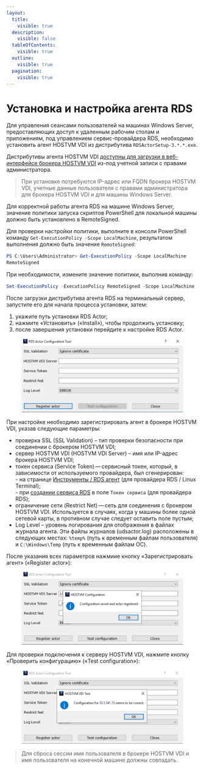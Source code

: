 ```yaml
---
layout:
  title:
    visible: true
  description:
    visible: false
  tableOfContents:
    visible: true
  outline:
    visible: true
  pagination:
    visible: true
---
```


# Установка и настройка агента RDS

Для управления сеансами пользователей на машинах Windows Server, предоставляющих доступ к удаленным рабочим столам и приложениям, под управлением сервис-провайдера RDS, необходимо установить агент HOSTVM VDI из дистрибутива `RDSActorSetup-3.*.*.exe`.

Дистрибутивы агента HOSTVM VDI [доступны для загрузки в веб-интерфейсе брокера HOSTVM VDI](./) из-под учетной записи с правами администратора.

> При установке потребуются IP-адрес или FQDN брокера HOSTVM VDI, учетные данные пользователя с правами администратора для брокера HOSTVM VDI и для машины Windows Server.

Для корректной работы агента RDS на машине Windows Server, значение политики запуска скриптов PowerShell для локальной машины должно быть установлено в RemoteSigned.

Для проверки настройки политики, выполните в консоли PowerShell команду `Get-ExecutionPolicy -Scope LocalMachine`, результатом выполнения должно быть значение `RemoteSigned`:

```powershell
PS C:\Users\Administrator> Get-ExecutionPolicy -Scope LocalMachine
RemoteSigned
```

При необходимости, измените значение политики, выполнив команду:

```powershell
Set-ExecutionPolicy -ExecutionPolicy RemoteSigned -Scope LocalMachine
```

После загрузки дистрибутива агента RDS на терминальный сервер, запустите его для начала процесса установки, затем:

1. укажите путь установки RDS Actor;
2. нажмите «Установить» («Install»), чтобы продолжить установку;
3. после завершения установки перейдите к настройке RDS Actor.

<figure><img src="../../../.gitbook/assets/rds-actor-1.png" alt=""><figcaption></figcaption></figure>

При настройке необходимо зарегистрировать агент в брокере HOSTVM VDI, указав следующие параметры:

* проверка SSL (SSL Validation) – тип проверки безопасности при соединении с брокером HOSTVM VDI;
* сервер HOSTVM VDI (HOSTVM VDI Server) – имя или IP-адрес брокера HOSTVM VDI;
* токен сервиса (Service Token) — сервисный токен, который, в зависимости от используемого провайдера, был сгенерирован:\
  \- на странице [Инструменты / RDS агент](../../hostvm-vdi-admin-guide/tools.md#rds-actor) (для провайдера RDS / Linux Terminal);\
  \- при [создании сервиса RDS](../../hostvm-vdi-admin-guide/service-providers/rds.md#rds-3.6-changes) в поле `Токен сервиса` (для провайдера RDS);
* ограничение сети (Restrict Net) — сеть для соединения с брокером HOSTVM VDI. Используется в случаях, когда у машины более одной сетевой карты, в противном случае следует оставить поле пустым;
* Log Level – уровень логирования для отображения в файлах журнала агента. Эти файлы журналов (udsactor.log) расположены в следующих местах: `%temp%` (путь к временным файлам пользователя) и `C:\Windows\Temp` (путь к временным файлам ОС).

После указания всех параметров нажмиие кнопку «Зарегистрировать агент» («Register actor»):

<figure><img src="../../../.gitbook/assets/rds-actor-3.png" alt=""><figcaption></figcaption></figure>

Для проверки подключения к серверу HOSTVM VDI, нажмите кнопку «Проверить конфигурацию» («Test configuration»):

<figure><img src="../../../.gitbook/assets/rds-actor-4.png" alt=""><figcaption></figcaption></figure>

> Для сброса сессии имя пользователя в брокере HOSTVM VDI и имя пользователя на конечной машине должны совпадать.

